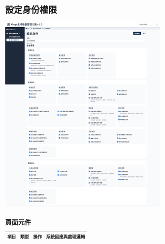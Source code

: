 # 設定身份權限


![Alt text](asset/set-role.png)


## 頁面元件

| 項目 | 類型 | 操作 | 系統回應與處理邏輯 |
| --- | --- | --- | --- |

